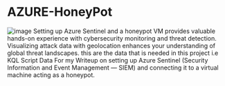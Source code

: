 # AZURE-HoneyPot
![image](https://github.com/user-attachments/assets/e44c62f4-d91b-4c79-bd21-ef668770eafc)
Setting up Azure Sentinel and a honeypot VM provides valuable hands-on experience with cybersecurity monitoring and threat detection. Visualizing attack data with geolocation enhances your understanding of global threat landscapes.
this are the data that is needed in this project i.e KQL Script
Data For my Writeup on setting up Azure Sentinel (Security Information and Event Management — SIEM) and connecting it to a virtual machine acting as a honeypot. 
